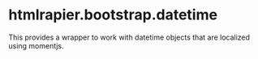 # htmlrapier.bootstrap.datetime

This provides a wrapper to work with datetime objects that are localized using momentjs.